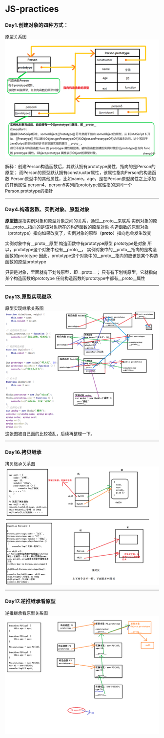 # JS-practices
### Day1.创建对象的四种方式：
原型关系图
![原型关系图](https://github.com/zhengyeye/JS-practices/blob/master/images/%E5%AF%B9%E8%B1%A1.png)

解释：创建Person构造函数后，其默认拥有prototype属性，指向的是Person的原型；
而Person的原型默认拥有constructor属性，该属性指向Person的构造函数
Person原型中的其他属性，比如name，age，是在Person原型属性之上添加的其他属性
person4、person5实列的prototype属性指的是同一个Person.prototype的指针
***
### Day4.构造函数、实例对象、原型对象
**原型链**是指实例对象和原型对象之间的关系，通过__proto__来联系
实例对象的原型__proto__指向的是该对象所在的构造函数的原型对象
构造函数的原型对象（prototype）指向如果改变了，实例对象的原型（__proto__）指向也会发生改变

实例对象中有__proto__原型
构造函数中有prototype原型
prototype是对象
所以，prototype这个对象中也有__proto__，
实例对象中的__proto__指向的是构造函数的prototype
因此，prototype这个对象中的__proto__指向的应该是某个构造函数的原型prototype

只要是对象，里面就有下划线原型，即__proto__；
只有有下划线原型，它就指向某个构造函数的prototype
任何构造函数的prototype中都有__proto__属性
***
### Day13.原型实现继承
原型实现继承关系图
![原型实现继承](https://github.com/zhengyeye/JS-practices/blob/master/images/13%E5%8E%9F%E5%9E%8B%E5%AE%9E%E7%8E%B0%E7%BB%A7%E6%89%BF.png)
这张图被自己画的比较凌乱，后续再整理一下。
***
### Day16.拷贝继承
拷贝继承关系图
![拷贝继承](https://github.com/zhengyeye/JS-practices/blob/master/images/16%E6%8B%B7%E8%B4%9D%E7%BB%A7%E6%89%BF.png)
***
### Day17.逆推继承看原型
逆推继承看原型关系图
![逆推继承看原型](https://github.com/zhengyeye/JS-practices/blob/master/images/17%E9%80%86%E6%8E%A8%E7%BB%A7%E6%89%BF%E7%9C%8B%E5%8E%9F%E5%9E%8B.png)
